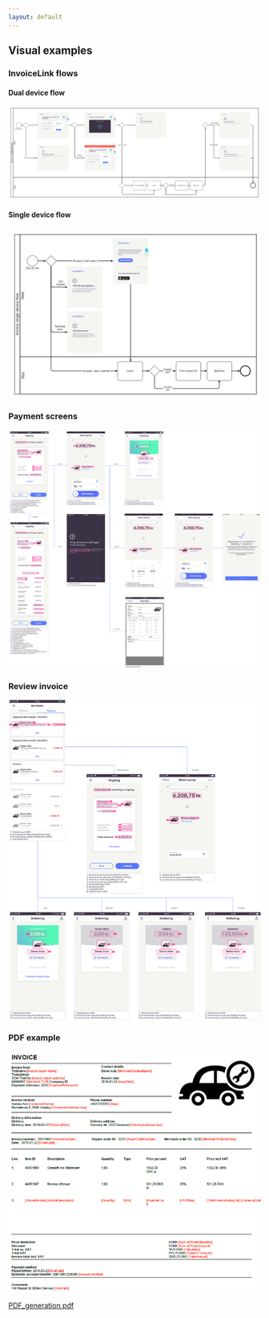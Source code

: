 ```yaml
---
layout: default
---
```


## Visual examples

### <a name="link-flows"></a> InvoiceLink flows
#### Dual device flow
[![](assets/images/lp/d_flow.png)](assets/images/lp/d_flow.png)
#### Single device flow
[![](assets/images/lp/s_flow.png)](assets/images/lp/s_flow.png)

### <a name="payment-screens"></a> Payment screens
[![](assets/images/pay_flow_50.png)](assets/images/pay_flow_50.png)

### <a name="review-invoice"></a> Review invoice
[![](assets/images/activity_list_50.png)](assets/images/activity_list_50.png)

### <a name="pdf"></a> PDF example

[![](assets/images/pdf.png)](assets/images/pdf.png)

[PDF_generation.pdf](https://github.com/MobilePayDev/MobilePay-Invoice/blob/master/docs/assets/pdf/PDF_generation.pdf)